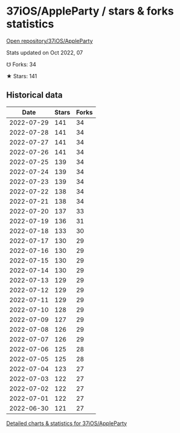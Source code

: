 # 37iOS/AppleParty / stars & forks statistics

[Open repository/37iOS/AppleParty](https://github.com/37iOS/AppleParty)

Stats updated on Oct 2022, 07

☋ Forks: 34

★ Stars: 141

## Historical data
| Date | Stars | Forks |
|------|-------|-------|
| 2022-07-29 | 141 | 34 | 
| 2022-07-28 | 141 | 34 | 
| 2022-07-27 | 141 | 34 | 
| 2022-07-26 | 141 | 34 | 
| 2022-07-25 | 139 | 34 | 
| 2022-07-24 | 139 | 34 | 
| 2022-07-23 | 139 | 34 | 
| 2022-07-22 | 138 | 34 | 
| 2022-07-21 | 138 | 34 | 
| 2022-07-20 | 137 | 33 | 
| 2022-07-19 | 136 | 31 | 
| 2022-07-18 | 133 | 30 | 
| 2022-07-17 | 130 | 29 | 
| 2022-07-16 | 130 | 29 | 
| 2022-07-15 | 130 | 29 | 
| 2022-07-14 | 130 | 29 | 
| 2022-07-13 | 129 | 29 | 
| 2022-07-12 | 129 | 29 | 
| 2022-07-11 | 129 | 29 | 
| 2022-07-10 | 128 | 29 | 
| 2022-07-09 | 127 | 29 | 
| 2022-07-08 | 126 | 29 | 
| 2022-07-07 | 126 | 29 | 
| 2022-07-06 | 125 | 28 | 
| 2022-07-05 | 125 | 28 | 
| 2022-07-04 | 123 | 27 | 
| 2022-07-03 | 122 | 27 | 
| 2022-07-02 | 122 | 27 | 
| 2022-07-01 | 122 | 27 | 
| 2022-06-30 | 121 | 27 | 


[Detailed charts & statistics for 37iOS/AppleParty](https://reviewgithub.com/rep/37iOS/AppleParty)
